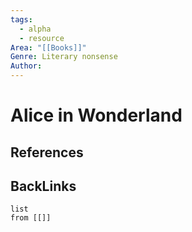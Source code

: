 ```yaml
---
tags:
  - alpha
  - resource
Area: "[[Books]]"
Genre: Literary nonsense
Author:
---
```

# Alice in Wonderland



## References



## BackLinks

```dataview
list
from [[]]
```

